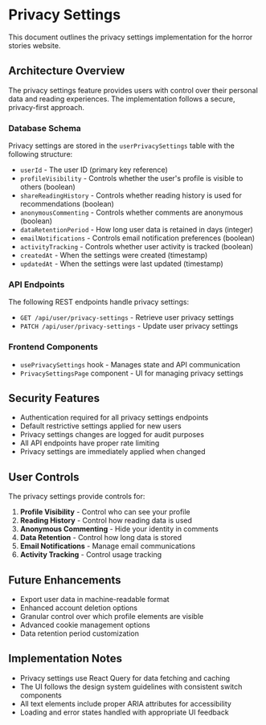 # Privacy Settings

This document outlines the privacy settings implementation for the horror stories website.

## Architecture Overview

The privacy settings feature provides users with control over their personal data and reading experiences. The implementation follows a secure, privacy-first approach.

### Database Schema

Privacy settings are stored in the `userPrivacySettings` table with the following structure:
- `userId` - The user ID (primary key reference)
- `profileVisibility` - Controls whether the user's profile is visible to others (boolean)
- `shareReadingHistory` - Controls whether reading history is used for recommendations (boolean)
- `anonymousCommenting` - Controls whether comments are anonymous (boolean)
- `dataRetentionPeriod` - How long user data is retained in days (integer)
- `emailNotifications` - Controls email notification preferences (boolean)
- `activityTracking` - Controls whether user activity is tracked (boolean)
- `createdAt` - When the settings were created (timestamp)
- `updatedAt` - When the settings were last updated (timestamp)

### API Endpoints

The following REST endpoints handle privacy settings:
- `GET /api/user/privacy-settings` - Retrieve user privacy settings
- `PATCH /api/user/privacy-settings` - Update user privacy settings

### Frontend Components

- `usePrivacySettings` hook - Manages state and API communication
- `PrivacySettingsPage` component - UI for managing privacy settings

## Security Features

- Authentication required for all privacy settings endpoints
- Default restrictive settings applied for new users
- Privacy settings changes are logged for audit purposes
- All API endpoints have proper rate limiting
- Privacy settings are immediately applied when changed

## User Controls

The privacy settings provide controls for:
1. **Profile Visibility** - Control who can see your profile
2. **Reading History** - Control how reading data is used
3. **Anonymous Commenting** - Hide your identity in comments
4. **Data Retention** - Control how long data is stored
5. **Email Notifications** - Manage email communications
6. **Activity Tracking** - Control usage tracking

## Future Enhancements

- Export user data in machine-readable format
- Enhanced account deletion options
- Granular control over which profile elements are visible
- Advanced cookie management options
- Data retention period customization

## Implementation Notes

- Privacy settings use React Query for data fetching and caching
- The UI follows the design system guidelines with consistent switch components
- All text elements include proper ARIA attributes for accessibility
- Loading and error states handled with appropriate UI feedback